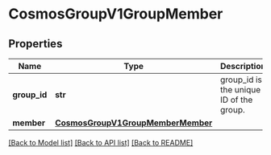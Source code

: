 # CosmosGroupV1GroupMember

## Properties
Name | Type | Description | Notes
------------ | ------------- | ------------- | -------------
**group_id** | **str** | group_id is the unique ID of the group. | [optional] 
**member** | [**CosmosGroupV1GroupMemberMember**](CosmosGroupV1GroupMemberMember.md) |  | [optional] 

[[Back to Model list]](../README.md#documentation-for-models) [[Back to API list]](../README.md#documentation-for-api-endpoints) [[Back to README]](../README.md)

